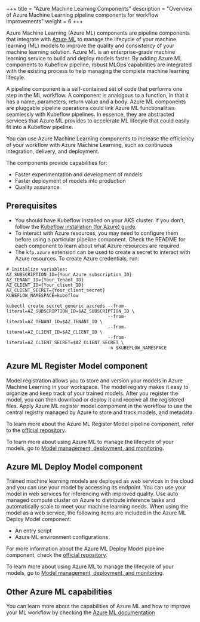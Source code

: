 +++
title = "Azure Machine Learning Components"
description = "Overview of Azure Machine Learning pipeline components for workflow improvements"
weight = 6
+++

Azure Machine Learning (Azure ML) components are pipeline components that integrate with [Azure ML](https://docs.microsoft.com/en-us/azure/machine-learning/) to manage the lifecycle of your machine learning (ML) models to improve the quality and consistency of your machine learning solution. Azure ML is an enterprise-grade machine learning service to build and deploy models faster. By adding Azure ML components to Kubeflow pipeline, robust MLOps capabilities are integrated with the existing process to help managing the complete machine learning lifecyle.

A pipeline component is a self-contained set of code that performs one step in the ML workflow. A component is analogous to a function, in that it has a name, parameters, return value and a body. Azure ML components are pluggable pipeline operations could link Azure ML functionalities seamlessly with Kubeflow pipelines. In essence, they are abstracted services that Azure ML provides to accelerate ML lifecyle that could easily fit into a Kubeflow pipeline.

You can use Azure Machine Learning components to increase the efficiency of your workflow with Azure Machine Learning, such as continuous integration, delivery, and deployment. 

The components provide capabilities for: 

- Faster experimentation and development of models
- Faster deployment of models into production
- Quality assurance

## Prerequisites

- You should have Kubeflow installed on your AKS cluster. If you don't, follow the [Kubeflow installation (for Azure) guide](https://www.kubeflow.org/docs/azure/deploy/install-kubeflow/).
- To interact with Azure resources, you may need to configure them before using a particular pipeline component. Check the README for each component to learn about what Azure resources are required.
- The `kfp.azure` extension can be used to create a secret to interact with Azure resources. To create Azure credentials, run:

```shell
# Initialize variables:
AZ_SUBSCRIPTION_ID={Your_Azure_subscription_ID}
AZ_TENANT_ID={Your_Tenant_ID}
AZ_CLIENT_ID={Your_client_ID}
AZ_CLIENT_SECRET={Your_client_secret}
KUBEFLOW_NAMESPACE=kubeflow

kubectl create secret generic azcreds --from-literal=AZ_SUBSCRIPTION_ID=$AZ_SUBSCRIPTION_ID \
                                      --from-literal=AZ_TENANT_ID=$AZ_TENANT_ID \
                                      --from-literal=AZ_CLIENT_ID=$AZ_CLIENT_ID \
                                      --from-literal=AZ_CLIENT_SECRET=$AZ_CLIENT_SECRET \
                                      -n $KUBEFLOW_NAMESPACE
```

## Azure ML Register Model component


Model registration allows you to store and version your models in Azure Machine Learning in your workspace. The model registry makes it easy to organize and keep track of your trained models. After you register the model, you can then download or deploy it and receive all the registered files. Apply Azure ML register model compoment in the workflow to use the central registry managed by Azure to store and track models, and metadata.


To learn more about the Azure ML Register Model pipeline component, refer to the [official repository](https://github.com/kubeflow/pipelines/tree/master/components/azure/azureml/aml-register-model).


To learn more about using Azure ML to manage the lifecycle of your models, go to [Model management, deployment, and monitoring](https://docs.microsoft.com/en-us/azure/machine-learning/concept-model-management-and-deployment).

## Azure ML Deploy Model component

Trained machine learning models are deployed as web services in the cloud and you can use your model by accessing its endpoint. You can use your model in web services for inferencing with improved quality. Use auto managed compute cluster on Azure to distribute inference tasks and automatically scale to meet your machine learning needs. When using the model as a web service, the following items are included in the Azure ML Deploy Model component: 

- An entry script
- Azure ML environment configurations

For more information about the Azure ML Deploy Model pipeline component, check the [official repository](https://github.com/kubeflow/pipelines/tree/master/components/azure/azureml/aml-deploy-model).

To learn more about using Azure ML to manage the lifecycle of your models, go to [Model management, deployment, and monitoring](https://docs.microsoft.com/en-us/azure/machine-learning/concept-model-management-and-deployment).

## Other Azure ML capabilities

You can learn more about the capabilities of Azure ML and how to improve your ML workflow by checking the [Azure ML documentation](https://docs.microsoft.com/en-us/azure/machine-learning/) 
